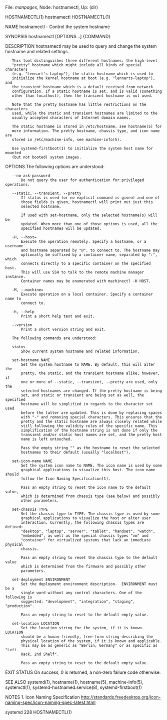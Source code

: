 File: *manpages*,  Node: hostnamectl,  Up: (dir)

HOSTNAMECTL(1)                    hostnamectl                   HOSTNAMECTL(1)



NAME
       hostnamectl - Control the system hostname

SYNOPSIS
       hostnamectl [OPTIONS...] {COMMAND}

DESCRIPTION
       hostnamectl may be used to query and change the system hostname and
       related settings.

       This tool distinguishes three different hostnames: the high-level
       "pretty" hostname which might include all kinds of special characters
       (e.g. "Lennart's Laptop"), the static hostname which is used to
       initialize the kernel hostname at boot (e.g. "lennarts-laptop"), and
       the transient hostname which is a default received from network
       configuration. If a static hostname is set, and is valid (something
       other than localhost), then the transient hostname is not used.

       Note that the pretty hostname has little restrictions on the characters
       used, while the static and transient hostnames are limited to the
       usually accepted characters of Internet domain names.

       The static hostname is stored in /etc/hostname, see hostname(5) for
       more information. The pretty hostname, chassis type, and icon name are
       stored in /etc/machine-info, see machine-info(5).

       Use systemd-firstboot(1) to initialize the system host name for mounted
       (but not booted) system images.

OPTIONS
       The following options are understood:

       --no-ask-password
           Do not query the user for authentication for privileged operations.

       --static, --transient, --pretty
           If status is used (or no explicit command is given) and one of
           those fields is given, hostnamectl will print out just this
           selected hostname.

           If used with set-hostname, only the selected hostname(s) will be
           updated. When more than one of those options is used, all the
           specified hostnames will be updated.

       -H, --host=
           Execute the operation remotely. Specify a hostname, or a username
           and hostname separated by "@", to connect to. The hostname may
           optionally be suffixed by a container name, separated by ":", which
           connects directly to a specific container on the specified host.
           This will use SSH to talk to the remote machine manager instance.
           Container names may be enumerated with machinectl -H HOST.

       -M, --machine=
           Execute operation on a local container. Specify a container name to
           connect to.

       -h, --help
           Print a short help text and exit.

       --version
           Print a short version string and exit.

       The following commands are understood:

       status
           Show current system hostname and related information.

       set-hostname NAME
           Set the system hostname to NAME. By default, this will alter the
           pretty, the static, and the transient hostname alike; however, if
           one or more of --static, --transient, --pretty are used, only the
           selected hostnames are changed. If the pretty hostname is being
           set, and static or transient are being set as well, the specified
           hostname will be simplified in regards to the character set used
           before the latter are updated. This is done by replacing spaces
           with "-" and removing special characters. This ensures that the
           pretty and the static hostname are always closely related while
           still following the validity rules of the specific name. This
           simplification of the hostname string is not done if only the
           transient and/or static host names are set, and the pretty host
           name is left untouched.

           Pass the empty string "" as the hostname to reset the selected
           hostnames to their default (usually "localhost").

       set-icon-name NAME
           Set the system icon name to NAME. The icon name is used by some
           graphical applications to visualize this host. The icon name should
           follow the Icon Naming Specification[1].

           Pass an empty string to reset the icon name to the default value,
           which is determined from chassis type (see below) and possibly
           other parameters.

       set-chassis TYPE
           Set the chassis type to TYPE. The chassis type is used by some
           graphical applications to visualize the host or alter user
           interaction. Currently, the following chassis types are defined:
           "desktop", "laptop", "server", "tablet", "handset", "watch",
           "embedded", as well as the special chassis types "vm" and
           "container" for virtualized systems that lack an immediate physical
           chassis.

           Pass an empty string to reset the chassis type to the default value
           which is determined from the firmware and possibly other
           parameters.

       set-deployment ENVIRONMENT
           Set the deployment environment description.  ENVIRONMENT must be a
           single word without any control characters. One of the following is
           suggested: "development", "integration", "staging", "production".

           Pass an empty string to reset to the default empty value.

       set-location LOCATION
           Set the location string for the system, if it is known.  LOCATION
           should be a human-friendly, free-form string describing the
           physical location of the system, if it is known and applicable.
           This may be as generic as "Berlin, Germany" or as specific as "Left
           Rack, 2nd Shelf".

           Pass an empty string to reset to the default empty value.

EXIT STATUS
       On success, 0 is returned, a non-zero failure code otherwise.

SEE ALSO
       systemd(1), hostname(1), hostname(5), machine-info(5), systemctl(1),
       systemd-hostnamed.service(8), systemd-firstboot(1)

NOTES
        1. Icon Naming Specification
           http://standards.freedesktop.org/icon-naming-spec/icon-naming-spec-latest.html



systemd 228                                                     HOSTNAMECTL(1)
